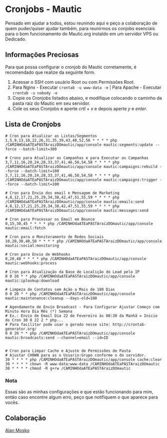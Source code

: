 # Cronjobs - Mautic

Pensado em ajudar a todos, estou reunindo aqui e peço a colaboração de quem puder/quiser ajudar também, para reunirmos os conjobs esenciais para o bom funcionamento do Mautic.org instaldo em um servidor VPS ou Dedicado.

## Informações Preciosas

Para que possa configurar o cronjob do Mautic corretamente, é recomendado que realize da seguinte form.

1. Acessar o SSH com usuário Root ou com Permissões Root.
2. Para Nginx - Executar ```crontab -u www-data -e``` | Para Apache - Executar ```crontab -u nobody -e```
3. Copie os Cronjobs listados abaixo, e modifique colocando o caminho da pasta raiz do Mautic em seu servidor.
4. Cole os seus Cronjobs e aperte *crtl + x* e depois aperte *y* e *enter*.

## Lista de Cronjobs
```
# Cron para Atualizar as Listas/Segmentos
1,5,9,13,18,22,26,31,35,39,43,48,52,56 * * * * php /CAMINHOdaATEaPASTAraizDOmautic/app/console mautic:segments:update --force --batch-limit=300

# Crons para Atualizar as Campanhas e para Executar as Campanhas
3,7,11,16,20,24,28,33,37,41,46,50,54,58 * * * * php /CAMINHOdaATEaPASTAraizDOmautic/app/console mautic:campaigns:rebuild --force --batch-limit=100
3,7,11,16,20,24,28,33,37,41,46,50,54,58 * * * * php /CAMINHOdaATEaPASTAraizDOmautic/app/console mautic:campaigns:trigger --force --batch-limit=100

# Cron para Envio dos email e Mensagem de Marketing
4,8,12,17,21,25,29,34,38,42,47,51,55,59 * * * * php /CAMINHOdaATEaPASTAraizDOmautic/app/console mautic:emails:send
4,8,12,17,21,25,29,34,38,42,47,51,55,59 * * * * php /CAMINHOdaATEaPASTAraizDOmautic/app/console mautic:messages:send

# Cron para Processar os Email em Bounce
0,15,30,45 * * * * php /CAMINHOdaATEaPASTAraizDOmautic/app/console mautic:email:fetch

# Cron para o Monitoramento de Redes Sociais
10,20,30,40,50 * * * * php /CAMINHOdaATEaPASTAraizDOmautic/app/console mautic:social:monitoring

# Cron para Envio de Webhooks
0,20,40 * * * * php /CAMINHOdaATEaPASTAraizDOmautic/app/console mautic:webhooks:process

# Cron para Atualização da Base de Localição do Lead pelo IP
0 0 20 * * php /CAMINHOdaATEaPASTAraizDOmautic/app/console mautic:iplookup:download

# Limpeza de Contatos sem Ação a Mais de 180 Dias
0 0 20 * * php /CAMINHOdaATEaPASTAraizDOmautic/app/console mautic:maintenance:cleanup --days-old=180

# Agendamento de Envio Broadcast - Para Configurar Ajustar Começo com Minuto Hora Dia Mês (*) Semana
# Ex.: Envio de Email Dia 22 de Fevereiro às 08:30 da Manhã = Inicio do Cron 30 8 22 2 * php...
# Para facilitar pode usar o gerado nesse site: http://crontab-generator.org/
0 0 20 * * php /CAMINHOdaATEaPASTAraizDOmautic/app/console mautic:broadcasts:send --channel=email --id=ID


# Cron para Limpar Cache e Ajuste de Permissões de Pasta
# Ajustar CHOWN para as o Usuario:Grupo conforme o do servidor.
30 * * * * php /CAMINHOdaATEaPASTAraizDOmautic/app/console cache:clear
30 * * * * chown -R www-data:www-data /CAMINHOdaATEaPASTAraizDOmautic
30 * * * * chmod -R g+rw /CAMINHOdaATEaPASTAraizDOmautic
```

### Nota

Essas são as minhas configurações e que estão funcionando para mim, então caso encontre algum erro, peço que notifiquem o que aparece para vocês.

## Colaboração

[Alan Mosko](http://fb.com/AlanWebD)
